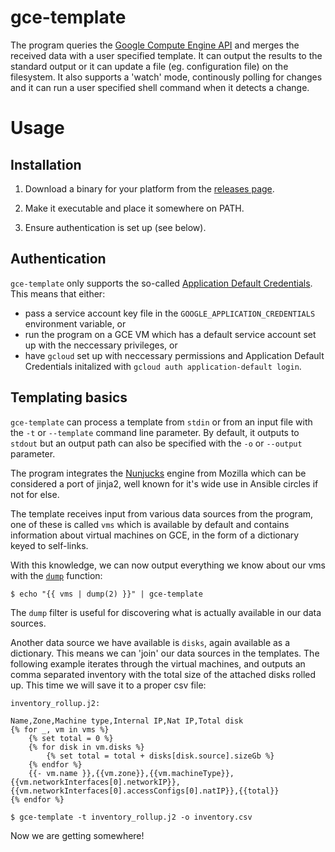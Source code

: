 # gce-template

The program queries the [Google Compute Engine API](https://cloud.google.com/compute/docs/reference/rest/v1/) and merges the received data with a user specified template. It can output the results to the standard output or it can update a file (eg. configuration file) on the filesystem. It also supports a 'watch' mode, continously polling for changes and it can run a user specified shell command when it detects a change.

# Usage

## Installation

1. Download a binary for your platform from the [releases page](https://github.com/miklosn/gce-template/releases).

2. Make it executable and place it somewhere on PATH.

3. Ensure authentication is set up (see below).

## Authentication

`gce-template` only supports the so-called [Application Default Credentials](https://cloud.google.com/docs/authentication/production). This means that either:

* pass a service account key file in the `GOOGLE_APPLICATION_CREDENTIALS` environment variable, or
* run the program on a GCE VM which has a default service account set up with the neccessary privileges, or
* have `gcloud` set up with neccessary permissions and Application Default Credentials initalized with `gcloud auth application-default login`.

## Templating basics

`gce-template` can process a template from `stdin` or from an input file with the `-t` or `--template` command line parameter. By default, it outputs to `stdout` but an output path can also be specified with the `-o` or `--output` parameter.

The program integrates the [Nunjucks](https://mozilla.github.io/nunjucks/templating.html) engine from Mozilla which can be considered a port of jinja2, well known for it's wide use in Ansible circles if not for else.

The template receives input from various data sources from the program, one of these is called `vms` which is available by default and contains information about virtual machines on GCE, in the form of a dictionary keyed to self-links.

With this knowledge, we can now output everything we know about our vms with the [`dump`](https://mozilla.github.io/nunjucks/templating.html#dump) function:

```shell
$ echo "{{ vms | dump(2) }}" | gce-template
```

The `dump` filter is useful for discovering what is actually available in our data sources.

Another data source we have available is `disks`, again available as a dictionary. This means we can 'join' our data sources in the templates. The following example iterates through the virtual machines, and outputs an comma separated inventory with the total size of the attached disks rolled up. This time we will save it to a proper csv file:

`inventory_rollup.j2:`
```jinja2
Name,Zone,Machine type,Internal IP,Nat IP,Total disk
{% for _, vm in vms %}
    {% set total = 0 %}
    {% for disk in vm.disks %}
        {% set total = total + disks[disk.source].sizeGb %}
    {% endfor %}
    {{- vm.name }},{{vm.zone}},{{vm.machineType}},{{vm.networkInterfaces[0].networkIP}},{{vm.networkInterfaces[0].accessConfigs[0].natIP}},{{total}}
{% endfor %}
```
```shell
$ gce-template -t inventory_rollup.j2 -o inventory.csv
```

Now we are getting somewhere!